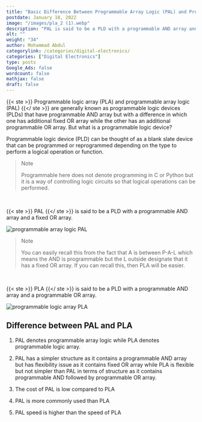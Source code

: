 ```yaml
---
title: "Basic Difference Between Programmable Array Logic (PAL) and Programmable Logic Array (PLA)"
postdate: January 18, 2022
image: "/images/pla_2 (1).webp"
description: "PAL is said to be a PLD with a programmable AND array and a fixed OR array while PLA is said to be a PLD with a programmable AND array and a programmable OR array. "
alt: ""
weight: "34"
author: Mohammad Abdul
categorylink: /categories/digital-electronics/
categories: ["Digital Electronics"]
type: posts
Google_Ads: false
wordcount: false
mathjax: false
draft: false
---
```


{{< ste >}} Programmable logic array (PLA) and programmable array logic (PAL) {{</ ste >}} are generally known as programmable logic devices (PLDs) that have programmable AND array but with a difference in which one has additional fixed OR array while the other has an additional programmable OR array. But what is a programmable logic device?

Programmable logic device (PLD) can be thought of as a blank slate device that can be programmed or reprogrammed depending on the type to perform a logical operation or function.

<blockquote class="blockquote">
<p class="little-nugget">Note</p>
<p class="quote-text">Programmable here does not denote programming in C or Python but it is a way of controlling logic circuits so that logical operations can be performed.</p></blockquote>
<br>

{{< ste >}} PAL {{</ ste >}} is said to be a PLD with a programmable AND array and a fixed OR array.

<img loading="lazy" src="/images/pla_1 (1).webp" alt="programmable array logic PAL">

<blockquote class="blockquote">
<p class="little-nugget">Note</p>
<p class="quote-text">You can easily recall this from the fact that A is between P-A-L which means the AND is programmable but the L outside designate that it has a fixed OR array. If you can recall this, then PLA will be easier.</p></blockquote>
<br>

{{< ste >}} PLA {{</ ste >}} is said to be a PLD with a programmable AND array and a programmable OR array.

<img loading="lazy" src="/images/pla_2 (1).webp" alt="programmable logic array PLA">

## Difference between PAL and PLA

1. PAL denotes programmable array logic while PLA denotes programmable logic array.

2. PAL has a simpler structure as it contains a programmable AND array but has flexibility issue as it contains fixed OR array while PLA is flexible but not simpler than PAL in terms of structure as it contains programmable AND followed by programmable OR array.

3. The cost of PAL is low compared to PLA

4. PAL is more commonly used than PLA

5. PAL speed is higher than the speed of PLA
